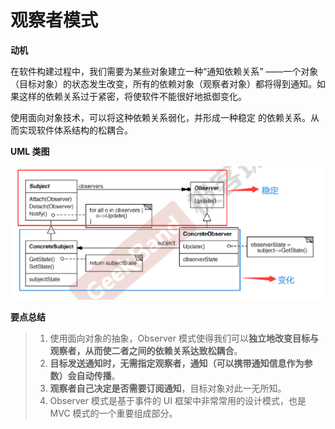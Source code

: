 # 观察者模式

**动机**

在软件构建过程中，我们需要为某些对象建立一种“通知依赖关系” ——一个对象（目标对象）的状态发生改变，所有的依赖对象（观察者对象）都将得到通知。如果这样的依赖关系过于紧密，将使软件不能很好地抵御变化。

使用面向对象技术，可以将这种依赖关系弱化，并形成一种稳定
的依赖关系。从而实现软件体系结构的松耦合。

**UML 类图**

![](figure/observer.png)

**要点总结**

> 1. 使用面向对象的抽象，Observer 模式使得我们可以**独立地改变目标与观察者，从而使二者之间的依赖关系达致松耦合**。
> 2. **目标发送通知时，无需指定观察者，通知（可以携带通知信息作为参数）会自动传播**。
> 3. **观察者自己决定是否需要订阅通知**，目标对象对此一无所知。
> 4. Observer 模式是基于事件的 UI 框架中非常常用的设计模式，也是 MVC 模式的一个重要组成部分。

